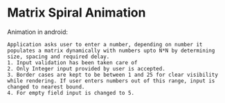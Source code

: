 Matrix Spiral Animation
===============
Animation in android:

	Application asks user to enter a number, depending on number it populates a matrix dynamically with numbers upto N*N by determining size, spacing and required delay.
	1. Input validation has been taken care of
	2. Only Integer input provided by user is accepted.
	3. Border cases are kept to be between 1 and 25 for clear visibility while rendering. If user enters numbers out of this range, input is changed to nearest bound.
	4. For empty field input is changed to 5.